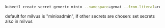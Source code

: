 ```bash
kubectl create secret generic minio --namespace=genai --from-literal=root_user=minioadmin --from-literal=root_password=minioadmin
```
default for milvus is "minioadmin", if other secrets are chosen: set secrets also in milvus
